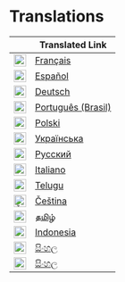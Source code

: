 # Translations

|                                                                                                                                                   | Translated Link                       |
| ------------------------------------------------------------------------------------------------------------------------------------------------- | ------------------------------------- |
| <img alt="Français" title="Français" src="https://cdn.staticaly.com/gh/hjnilsson/country-flags/master/svg/fr.svg" width="22">                     | [Français](README.fr.md)              |
| <img alt="Español" title="Español" src="https://cdn.staticaly.com/gh/hjnilsson/country-flags/master/svg/es.svg" width="22">                       | [Español](README.es.md)               |
| <img alt="Deutsch" title="Deutsch" src="https://cdn.staticaly.com/gh/hjnilsson/country-flags/master/svg/de.svg" width="22">                       | [Deutsch](README.de.md)               |
| <img alt="Português (Brasil)" title="Português (Brasil)" src="https://cdn.staticaly.com/gh/hjnilsson/country-flags/master/svg/br.svg" width="22"> | [Português (Brasil)](README.pt_br.md) |
| <img alt="Polski" title="Polski" src="https://cdn.staticaly.com/gh/hjnilsson/country-flags/master/svg/pl.svg" width="22">                         | [Polski](README.pl.md)                |
| <img alt="Ukrainian" title="Ukrainian" src="https://cdn.staticaly.com/gh/hjnilsson/country-flags/master/svg/ua.svg" width="22">                   | [Українська](./README.ua.md)          |
| <img alt="Russian" title="Russian" src="https://cdn.staticaly.com/gh/hjnilsson/country-flags/master/svg/ru.svg" width="22">                       | [Русский](./README.ru.md)             |
| <img alt="Italiano" title="Italiano" src="https://cdn.staticaly.com/gh/hjnilsson/country-flags/master/svg/it.svg" width="22">                     | [Italiano](./README.it.md)            |
| <img alt="Indian-Telugu" title="India-Telugu" src="https://cdn.staticaly.com/gh/hjnilsson/country-flags/master/svg/in.svg" width="22">            | [Telugu](./README.te.md)              |
| <img alt="Čeština" title="Čeština" src="https://cdn.staticaly.com/gh/hjnilsson/country-flags/master/svg/cz.svg" width="22">                       | [Čeština](README.cs.md)               |
| <img alt="தமிழ்" title="தமிழ்" src="https://cdn.staticaly.com/gh/hjnilsson/country-flags/master/svg/lk.svg" width="22">                           | [தமிழ்](./README.ta.md)               |
| <img alt="Indonesian" title="Indonesian" src="https://cdn.staticaly.com/gh/hjnilsson/country-flags/master/svg/id.svg" width="22">                 | [Indonesia](./README.id.md)           |
| <img alt="Sinhala" title="සිංහල" src="https://cdn.staticaly.com/gh/hjnilsson/country-flags/master/svg/lk.svg" width="22">                         | [සිංහල](./README.si.md)               |
| <img alt="Bulgarian" title="සිංහල" src="https://cdn.staticaly.com/gh/hjnilsson/country-flags/master/svg/lk.svg" width="22">                         | [සිංහල](./README.bg.md)               |
